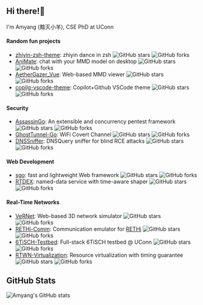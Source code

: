 ## Hi there!👋

I'm Amyang (黯灭小羊), CSE PhD at UConn

#### Random fun projects

- [zhiyin-zsh-theme](https://github.com/AmyangXYZ/zhiyin-zsh-theme): zhiyin dance in zsh ![GitHub stars](https://img.shields.io/github/stars/AmyangXYZ/zhiyin-zsh-theme?style=social) ![GitHub forks](https://img.shields.io/github/forks/AmyangXYZ/zhiyin-zsh-theme?style=social)
- [AniMate](https://github.com/AmyangXYZ/AniMate): chat with your MMD model on desktop ![GitHub stars](https://img.shields.io/github/stars/AmyangXYZ/AniMate?style=social) ![GitHub forks](https://img.shields.io/github/forks/AmyangXYZ/AniMate?style=social)
- [AetherGazer_Vue](https://github.com/AmyangXYZ/AetherGazer_Vue): Web-based MMD viewer ![GitHub stars](https://img.shields.io/github/stars/AmyangXYZ/AetherGazer_Vue?style=social) ![GitHub forks](https://img.shields.io/github/forks/AmyangXYZ/AetherGazer_Vue?style=social)
- [copilg-vscode-theme](https://github.com/AmyangXYZ/copilg-vscode-theme): Copilot+Github VSCode theme ![GitHub stars](https://img.shields.io/github/stars/AmyangXYZ/copilg-vscode-theme?style=social) ![GitHub forks](https://img.shields.io/github/forks/AmyangXYZ/copilg-vscode-theme?style=social)

#### Security

- [AssassinGo](https://github.com/AmyangXYZ/AssassinGo): An extensible and concurrency pentest framework ![GitHub stars](https://img.shields.io/github/stars/AmyangXYZ/AssassinGo?style=social) ![GitHub forks](https://img.shields.io/github/forks/AmyangXYZ/AssassinGo?style=social)
- [GhostTunnel-Go](https://github.com/AmyangXYZ/GhostTunnel-Go): WiFi Covert Channel ![GitHub stars](https://img.shields.io/github/stars/AmyangXYZ/GhostTunnel-Go?style=social) ![GitHub forks](https://img.shields.io/github/forks/AmyangXYZ/GhostTunnel-Go?style=social)
- [DNSSniffer](https://github.com/AmyangXYZ/DNSSniffer): DNSQuery sniffer for blind RCE attacks ![GitHub stars](https://img.shields.io/github/stars/AmyangXYZ/DNSSniffer?style=social) ![GitHub forks](https://img.shields.io/github/forks/AmyangXYZ/DNSSniffer?style=social)

#### Web Development

- [sgo](https://github.com/AmyangXYZ/sgo): fast and lightweight Web framework ![GitHub stars](https://img.shields.io/github/stars/AmyangXYZ/sgo?style=social) ![GitHub forks](https://img.shields.io/github/forks/AmyangXYZ/sgo?style=social)
- [RTDEX](https://github.com/AmyangXYZ/RTDEX): named-data service with time-aware shaper ![GitHub stars](https://img.shields.io/github/stars/AmyangXYZ/RTDEX?style=social) ![GitHub forks](https://img.shields.io/github/forks/AmyangXYZ/RTDEX?style=social)
#### Real-Time Networks

- [VeRNet](https://github.com/AmyangXYZ/VeRNet): Web-based 3D network simulator ![GitHub stars](https://img.shields.io/github/stars/AmyangXYZ/VeRNet?style=social) ![GitHub forks](https://img.shields.io/github/forks/AmyangXYZ/VeRNet?style=social)
- [RETHi-Comm](https://github.com/AmyangXYZ/RETHi-Comm): Communication emulator for [RETHi](https://www.purdue.edu/rethi/) ![GitHub stars](https://img.shields.io/github/stars/AmyangXYZ/RETHi-Comm?style=social) ![GitHub forks](https://img.shields.io/github/forks/AmyangXYZ/RETHi-Comm?style=social)
- [6TiSCH-Testbed](https://github.com/uconn-cps-lab/6TiSCH-Testbed): Full-stack 6TiSCH testbed @ UConn ![GitHub stars](https://img.shields.io/github/stars/uconn-cps-lab/6TiSCH-Testbed?style=social) ![GitHub forks](https://img.shields.io/github/forks/uconn-cps-lab/6TiSCH-Testbed?style=social)
- [RTWN-Virtualization](https://github.com/AmyangXYZ/RTWN-Virtualization): Resource virtualization with timing guarantee ![GitHub stars](https://img.shields.io/github/stars/AmyangXYZ/RTWN-Virtualization?style=social) ![GitHub forks](https://img.shields.io/github/forks/AmyangXYZ/RTWN-Virtualization?style=social)

## GitHub Stats

![Amyang's GitHub stats](https://github-readme-stats.vercel.app/api?username=AmyangXYZ&show_icons=true&theme=radical)
